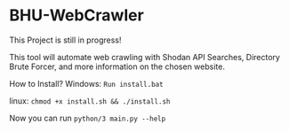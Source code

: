 # BHU-WebCrawler

This Project is still in progress!

This tool will automate web crawling with Shodan API Searches, Directory Brute Forcer, and more information on the chosen website.


How to Install?
  Windows:
    ```Run install.bat```
  
  linux:
    ```chmod +x install.sh && ./install.sh```
   
  Now you can run ```python/3 main.py --help```
